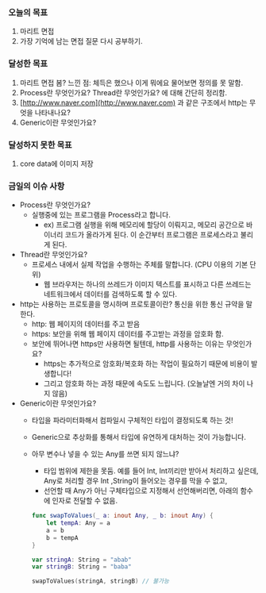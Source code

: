 ### 오늘의 목표

1. 마리트 면접
2. 가장 기억에 남는 면접 질문 다시 공부하기.

### 달성한 목표

1. 마리트 면접 봄? 느낀 점: 체득은 했으나 이게 뭐에요 물어보면 정의를 못 말함.
2. Process란 무엇인가요? Thread란 무엇인가요? 에 대해 간단히 정리함.
3. [http://www.naver.com](http://www.naver.com) 과 같은 구조에서 http는 무엇을 나타내나요?
4. Generic이란 무엇인가요?

### 달성하지 못한 목표

1. core data에 이미지 저장 

### 금일의 이슈 사항

- Process란 무엇인가요?
    - 실행중에 있는 프로그램을 Process라고 합니다.
        - ex) 프로그램 실행을 위해 메모리에 할당이 이뤄지고, 메모리 공간으로 바이너리 코드가 올라가게 된다. 이 순간부터 프로그램은 프로세스라고 불리게 된다.
- Thread란 무엇인가요?
    - 프로세스 내에서 실제 작업을 수행하는 주체를 말합니다. (CPU 이용의 기본 단위)
        - 웹 브라우저는 하나의 쓰레드가 이미지 텍스트를 표시하고 다른 쓰레드는 네트워크에서 데이터를 검색하도록 할 수 있다.
- http는 사용하는 프로토콜을 명시하며 프로토콜이란? 통신을 위한 통신 규약을 말한다.
    - http: 웹 페이지의 데이터를 주고 받음
    - https: 보안을 위해 웹 페이지 데이터를 주고받는 과정을 암호화 함.
    - 보안에 뛰어나면 https만 사용하면 될텐데, http를 사용하는 이유는 무엇인가요?
        - https는 추가적으로 암호화/복호화 하는 작업이 필요하기 때문에 비용이 발생합니다!
        - 그리고 암호화 하는 과정 때문에 속도도 느립니다. (오늘날엔 거의 차이 나지 않음)
- Generic이란 무엇인가요?
    - 타입을 파라미터화해서 컴파일시 구체적인 타입이 결정되도록 하는 것!
    - Generic으로 추상화를 통해서 타입에 유연하게 대처하는 것이 가능합니다.
    - 아무 변수나 넣을 수 있는 Any를 쓰면 되지 않느냐?
        - 타입 범위에 제한을 못둠. 예를 들어 Int, Int끼리만 받아서 처리하고 싶은데, Any로 처리할 경우 Int ,String이 들어오는 경우를 막을 수 없고,
        - 선언할 때 Any가 아닌 구체타입으로 지정해서 선언해버리면, 아래의 함수에 인자로 전달할 수 없음.
        
        ```swift
        func swapToValues(_ a: inout Any, _ b: inout Any) {
            let tempA: Any = a
            a = b
            b = tempA
        }
        
        var stringA: String = "abab"
        var stringB: String = "baba"
        
        swapToValues(stringA, stringB) // 불가능
        ```